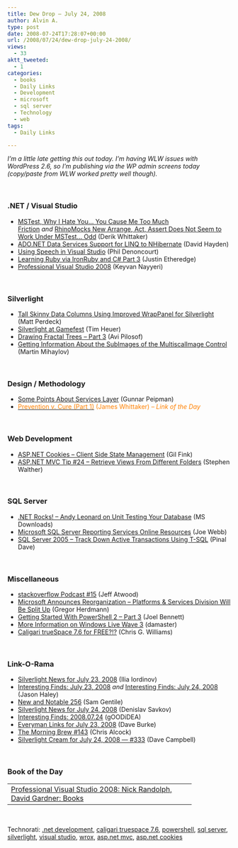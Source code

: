 ```yaml
---
title: Dew Drop – July 24, 2008
author: Alvin A.
type: post
date: 2008-07-24T17:28:07+00:00
url: /2008/07/24/dew-drop-july-24-2008/
views:
  - 33
aktt_tweeted:
  - 1
categories:
  - books
  - Daily Links
  - Development
  - microsoft
  - sql server
  - Technology
  - web
tags:
  - Daily Links

---
```

_I&#8217;m a little late getting this out today. I&#8217;m having WLW issues with WordPress 2.6, so I&#8217;m publishing via the WP admin screens today (copy/paste from WLW worked pretty well though)._

 

### .NET / Visual Studio

  * [MSTest, Why I Hate You&#8230; You Cause Me Too Much Friction][1] _and_ [RhinoMocks New Arrange, Act, Assert Does Not Seem to Work Under MSTest&#8230; Odd][2] (Derik Whittaker)
  * [ADO.NET Data Services Support for LINQ to NHibernate][3] (David Hayden)
  * [Using Speech in Visual Studio][4] (Phil Denoncourt)
  * [Learning Ruby via IronRuby and C# Part 3][5] (Justin Etheredge)
  * [Professional Visual Studio 2008][6] (Keyvan Nayyeri)

 

### Silverlight

  * [Tall Skinny Data Columns Using Improved WrapPanel for Silverlight][7] (Matt Perdeck)
  * [Silverlight at Gamefest][8] (Tim Heuer)
  * [Drawing Fractal Trees &#8211; Part 3][9] (Avi Pilosof)
  * [Getting Information About the SubImages of the MultiscalImage Control][10] (Martin Mihaylov)

 

### Design / Methodology

  * [Some Points About Services Layer][11] (Gunnar Peipman)
  * [<span style="color: #ff8000;">Prevention v. Cure (Part 1)</span>][12] <span style="color: #ff8000;">(James Whittaker) <em>– Link of the Day</em></span>

 

### Web Development

  * [ASP.NET Cookies &#8211; Client Side State Management][13] (Gil Fink)
  * [ASP.NET MVC Tip #24 &#8211; Retrieve Views From Different Folders][14] (Stephen Walther)

 

### SQL Server

  * [.NET Rocks! &#8211; Andy Leonard on Unit Testing Your Database][15] (MS Downloads)
  * [Microsoft SQL Server Reporting Services Online Resources][16] (Joe Webb)
  * [SQL Server 2005 &#8211; Track Down Active Transactions Using T-SQL][17] (Pinal Dave)

 

### Miscellaneous

  * [stackoverflow Podcast #15][18] (Jeff Atwood)
  * [Microsoft Announces Reorganization &#8211; Platforms & Services Division Will Be Split Up][19] (Gregor Herdmann)
  * [Getting Started With PowerShell 2 &#8211; Part 3][20] (Joel Bennett)
  * [More Information on Windows Live Wave 3][21] (damaster)
  * [Caligari trueSpace 7.6 for FREE?!?][22] (Chris G. Williams)

 

### Link-O-Rama

  * [Silverlight News for July 23, 2008][23] (Ilia Iordinov)
  * [Interesting Finds: July 23, 2008][24] _and_ [Interesting Finds: July 24, 2008][25] (Jason Haley)
  * [New and Notable 256][26] (Sam Gentile)
  * [Silverlight News for July 24, 2008][27] (Denislav Savkov)
  * [Interesting Finds: 2008.07.24][28] (gOODiDEA)
  * [Everyman Links for July 23, 2008][29] (Dave Burke)
  * [The Morning Brew #143][30] (Chris Alcock)
  * [Silverlight Cream for July 24, 2008 &#8212; #333][31] (Dave Campbell)

 

### Book of the Day

<div id="scid:7dc1bd33-94bd-46fd-a20b-0131235bcd47:0d6afa4f-bd68-4674-b6d0-d9b36936d848" class="wlWriterEditableSmartContent" style="padding-right: 0px; display: inline; padding-left: 0px; float: none; padding-bottom: 0px; margin: 0px; padding-top: 0px">
  <table border="0" cellspacing="0" cellpadding="2" width="400">
    <tr>
      <td width="400" valign="top">
        <a title="Professional Visual Studio 2008: Nick Randolph, David Gardner: Books" href="http://www.amazon.com/exec/obidos/ASIN/0470229888/alvinashcraft-20"><img data-recalc-dims="1" decoding="async" style="float:left" src="https://i0.wp.com/images.amazon.com/images/P/0470229888.01.MZZZZZZZ.jpg?w=660" border="0" alt="" align="left" />Professional Visual Studio 2008: Nick Randolph, David Gardner: Books</a>
      </td>
    </tr>
  </table>
</div>

 

<div id="scid:d7bf807d-7bb0-458a-811f-90c51817d5c2:6b3f6d2f-713a-4fab-beee-0fbd8d68b536" class="wlWriterEditableSmartContent" style="padding-right: 0px; display: inline; padding-left: 0px; float: none; padding-bottom: 0px; margin: 0px; padding-top: 0px">
  <p>
    <span class="TagSite">Technorati:</span> <a class="tag" rel="tag" href="http://technorati.com/tag/.net+development">.net development</a>, <a class="tag" rel="tag" href="http://technorati.com/tag/caligari+truespace+7.6">caligari truespace 7.6</a>, <a class="tag" rel="tag" href="http://technorati.com/tag/powershell">powershell</a>, <a class="tag" rel="tag" href="http://technorati.com/tag/sql+server">sql server</a>, <a class="tag" rel="tag" href="http://technorati.com/tag/silverlight">silverlight</a>, <a class="tag" rel="tag" href="http://technorati.com/tag/visual+studio">visual studio</a>, <a class="tag" rel="tag" href="http://technorati.com/tag/wrox">wrox</a>, <a class="tag" rel="tag" href="http://technorati.com/tag/asp.net+mvc">asp.net mvc</a>, <a class="tag" rel="tag" href="http://technorati.com/tag/asp.net+cookies">asp.net cookies</a><br /> <!-- StartInsertedTags: .net development, caligari truespace 7.6, powershell, sql server, silverlight, visual studio, wrox, asp.net mvc, asp.net cookies :EndInsertedTags --></div>

 [1]: http://devlicio.us/blogs/derik_whittaker/archive/2008/07/23/mstest-why-i-hate-you-you-cause-me-too-much-friction.aspx
 [2]: http://devlicio.us/blogs/derik_whittaker/archive/2008/07/23/rhinomocks-new-arrange-act-assert-does-not-seem-to-work-under-mstest-odd.aspx
 [3]: http://www.pnpguidance.net/post/ADONETDataServicesSupportLINQToNHibernate.aspx
 [4]: http://blog.philknows.net/PermaLink,guid,cc1eee3d-00b2-449d-a466-f652d7cb1f3b.aspx
 [5]: http://www.codethinked.com/post/2008/07/24/Learning-Ruby-via-IronRuby-and-C-Part-3.aspx
 [6]: http://nayyeri.net/blog/professional-visual-studio-2008/
 [7]: http://www.silverlightshow.net/items/Tall-skinny-data-columns-using-improved-WrapPanel-for-Silverlight.aspx
 [8]: http://timheuer.com/blog/archive/2008/07/23/silverlight-at-xna-gamefest.aspx
 [9]: http://blogs.msdn.com/avip/archive/2008/07/24/drawing-fractal-trees-part-3.aspx
 [10]: http://www.silverlightshow.net/items/Getting-information-about-the-SubImages-of-the-MultiscaleImage-control.aspx
 [11]: http://weblogs.asp.net/gunnarpeipman/archive/2008/07/23/some-points-about-services-layer.aspx
 [12]: http://blogs.msdn.com/james_whittaker/archive/2008/07/24/prevention-v-cure-part-1.aspx
 [13]: http://dotnet.dzone.com/news/aspnet-cookies-client-side-sta
 [14]: http://weblogs.asp.net/stephenwalther/archive/2008/07/23/asp-net-mvc-tip-24-retrieve-views-from-different-folders.aspx
 [15]: http://www.microsoft.com/downloads/details.aspx?familyid=4846cb51-dffa-47c4-b108-bdcc5629a96a&displaylang=en&tm
 [16]: http://weblogs.sqlteam.com/joew/archive/2008/07/23/60656.aspx
 [17]: http://blog.sqlauthority.com/2008/07/24/sql-server-2005-track-down-active-transactions-using-t-sql/
 [18]: http://blog.stackoverflow.com/2008/07/podcast-15/
 [19]: http://www.liveside.net/blogs/main/archive/2008/07/24/microsoft-announces-reorganization-platforms-amp-services-devision-will-be-split-up.aspx
 [20]: http://huddledmasses.org/getting-started-with-powershell-2-part-3/
 [21]: http://www.liveside.net/blogs/main/archive/2008/07/24/more-information-on-windows-live-wave-3.aspx
 [22]: http://geekswithblogs.net/cwilliams/archive/2008/07/24/123995.aspx
 [23]: http://www.silverlightshow.net/news/Silverlight-news-for-July-23-2008.aspx
 [24]: http://jasonhaley.com/blog/archive/2008/07/23/142026.aspx
 [25]: http://jasonhaley.com/blog/archive/2008/07/24/142033.aspx
 [26]: http://samgentile.com/blogs/samgentile/archive/2008/07/23/new-and-notable-256.aspx
 [27]: http://www.silverlightshow.net/news/VIEWS-Opensource-Virtual-Earth-Wrapper-for-Silverlight-.aspx
 [28]: http://weblogs.asp.net/yuanjian/archive/2008/07/23/interesting-finds-2008-07-24.aspx
 [29]: http://dbvt.com/blog/post/Everyman-Links-for-July-23-2008.aspx
 [30]: http://blog.cwa.me.uk/2008/07/24/the-morning-brew-143/
 [31]: http://geekswithblogs.net/WynApseTechnicalMusings/archive/2008/07/24/123993.aspx